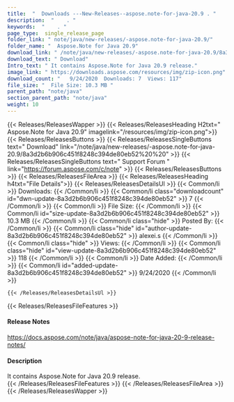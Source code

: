 ```yaml
---
title:  "  Downloads ---New-Releases--aspose.note-for-java-20.9 . " 
description:  "    . " 
keywords:  "    . " 
page_type:  single_release_page
folder_link: " note/java/new-releases/-aspose.note-for-java-20.9/"
folder_name: "  Aspose.Note for Java 20.9"
download_link: " /note/java/new-releases/-aspose.note-for-java-20.9/8a3d2b6b906c451f8248c394de80eb52"
download_text: " Download"
Intro_text: " It contains Aspose.Note for Java 20.9 release."
image_link: " https://downloads.aspose.com/resources/img/zip-icon.png"
download_count: "   9/24/2020  Downloads: 7  Views: 117"
file_size: "  File Size: 10.3 MB "
parent_path: "note/java"
section_parent_path: "note/java"
weight: 10 
---
```


{{< Releases/ReleasesWapper >}}
  {{< Releases/ReleasesHeading H2txt="  Aspose.Note for Java 20.9" imagelink="/resources/img/zip-icon.png">}}
  {{< Releases/ReleasesButtons >}}
    {{< Releases/ReleasesSingleButtons text=" Download" link="/note/java/new-releases/-aspose.note-for-java-20.9/8a3d2b6b906c451f8248c394de80eb52%20%20" >}}
    {{< Releases/ReleasesSingleButtons text=" Support Forum " link="https://forum.aspose.com/c/note" >}}
  {{< Releases/ReleasesButtons >}}
  {{< Releases/ReleasesFileArea >}}
    {{< Releases/ReleasesHeading h4txt="File Details">}}
    {{< Releases/ReleasesDetailsUl >}}
            {{< Common/li  >}} Downloads: {{< /Common/li >}} 
      {{< Common/li class="downloadcount" id="dwn-update-8a3d2b6b906c451f8248c394de80eb52" >}} 7 {{< /Common/li >}} 
      {{< Common/li  >}} File Size: {{< /Common/li >}} 
      {{< Common/li id="size-update-8a3d2b6b906c451f8248c394de80eb52" >}} 10.3 MB {{< /Common/li >}} 
      {{< Common/li  class="hide" >}} Posted By: {{< /Common/li >}} 
      {{< Common/li class="hide" id="author-update-8a3d2b6b906c451f8248c394de80eb52" >}} alexei.s {{< /Common/li >}} 
      {{< Common/li class="hide"  >}} Views: {{< /Common/li >}} 
      {{< Common/li class="hide" id="view-update-8a3d2b6b906c451f8248c394de80eb52" >}} 118 {{< /Common/li >}} 
      {{< Common/li  >}} Date Added: {{< /Common/li >}} 
      {{< Common/li id="added-update-8a3d2b6b906c451f8248c394de80eb52" >}} 9/24/2020 {{< /Common/li >}} 

    {{< /Releases/ReleasesDetailsUl >}}

  {{< Releases/ReleasesFileFeatures >}}
      <h4>Release Notes</h4><div><a href="https://docs.aspose.com/note/java/aspose-note-for-java-20-9-release-notes/">https://docs.aspose.com/note/java/aspose-note-for-java-20-9-release-notes/</a></div><h4>Description</h4><div class="HTMLDescription">It contains Aspose.Note for Java 20.9 release.</div>
  {{< /Releases/ReleasesFileFeatures >}}
 {{< /Releases/ReleasesFileArea >}}
{{< /Releases/ReleasesWapper >}}


